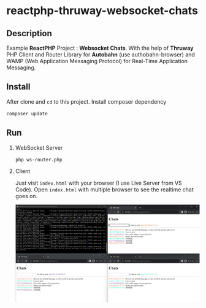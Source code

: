 # reactphp-thruway-websocket-chats

## Description
Example **ReactPHP** Project : **Websocket Chats**. With the help of **Thruway** PHP Client and Router Library for **Autobahn** (use authobahn-browser) and WAMP (Web Application Messaging Protocol) for Real-Time Application Messaging.

## Install
After clone and `cd` to this project. Install composer dependency
```bash
composer update
```

## Run
1. WebSocket Server
   ```bash
   php ws-router.php
   ```
2. Client
   
   Just visit `index.html` with your browser (I use Live Server from VS Code). Open `index.html` with multiple browser to see the realtime chat goes on.

   ![Result](docs/screenshot_1.png)
